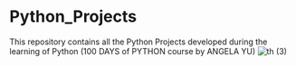 # Python_Projects
This repository contains all the Python Projects developed during the learning of Python (100 DAYS of PYTHON course by ANGELA YU)
![th (3)](https://github.com/yashigupta4623/Python_Projects/assets/98335217/4c85f476-05f5-4a3b-831f-fe222e669934)
